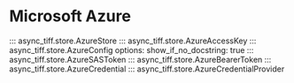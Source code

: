 # Microsoft Azure

::: async_tiff.store.AzureStore
::: async_tiff.store.AzureAccessKey
::: async_tiff.store.AzureConfig
    options:
        show_if_no_docstring: true
::: async_tiff.store.AzureSASToken
::: async_tiff.store.AzureBearerToken
::: async_tiff.store.AzureCredential
::: async_tiff.store.AzureCredentialProvider
